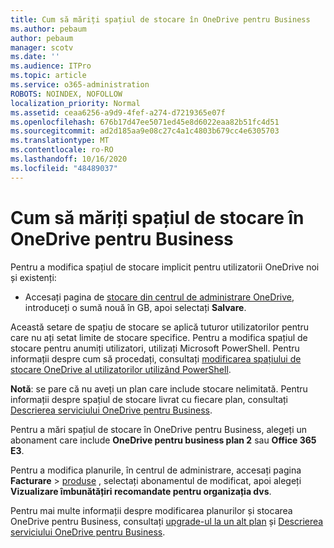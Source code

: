 ```yaml
---
title: Cum să măriți spațiul de stocare în OneDrive pentru Business
ms.author: pebaum
author: pebaum
manager: scotv
ms.date: ''
ms.audience: ITPro
ms.topic: article
ms.service: o365-administration
ROBOTS: NOINDEX, NOFOLLOW
localization_priority: Normal
ms.assetid: ceaa6256-a9d9-4fef-a274-d7219365e07f
ms.openlocfilehash: 676b17d47ee5071ed45e8d6022eaa82b51fc4d51
ms.sourcegitcommit: ad2d185aa9e08c27c4a1c4803b679cc4e6305703
ms.translationtype: MT
ms.contentlocale: ro-RO
ms.lasthandoff: 10/16/2020
ms.locfileid: "48489037"
---
```

# <a name="how-to-increase-storage-in-onedrive-for-business"></a>Cum să măriți spațiul de stocare în OneDrive pentru Business

Pentru a modifica spațiul de stocare implicit pentru utilizatorii OneDrive noi și existenți:
  
- Accesați pagina de [stocare din centrul de administrare OneDrive](https://admin.onedrive.com/?v=StorageSettings), introduceți o sumă nouă în GB, apoi selectați **Salvare**.

Această setare de spațiu de stocare se aplică tuturor utilizatorilor pentru care nu ați setat limite de stocare specifice. Pentru a modifica spațiul de stocare pentru anumiți utilizatori, utilizați Microsoft PowerShell. Pentru informații despre cum să procedați, consultați [modificarea spațiului de stocare OneDrive al utilizatorilor utilizând PowerShell](https://docs.microsoft.com/onedrive/change-user-storage).

**Notă**: se pare că nu aveți un plan care include stocare nelimitată. Pentru informații despre spațiul de stocare livrat cu fiecare plan, consultați [Descrierea serviciului OneDrive pentru Business](https://docs.microsoft.com/office365/servicedescriptions/onedrive-for-business-service-description).
  
Pentru a mări spațiul de stocare în OneDrive pentru Business, alegeți un abonament care include **OneDrive pentru business plan 2** sau **Office 365 E3**.
  
Pentru a modifica planurile, în centrul de administrare, accesați pagina **Facturare** \> [produse](https://go.microsoft.com/fwlink/p/?linkid=842054) , selectați abonamentul de modificat, apoi alegeți **Vizualizare îmbunătățiri recomandate pentru organizația dvs**.
  
Pentru mai multe informații despre modificarea planurilor și stocarea OneDrive pentru Business, consultați [upgrade-ul la un alt plan](https://docs.microsoft.com/microsoft-365/commerce/subscriptions/upgrade-to-different-plan) și [Descrierea serviciului OneDrive pentru Business](https://docs.microsoft.com/office365/servicedescriptions/onedrive-for-business-service-description).